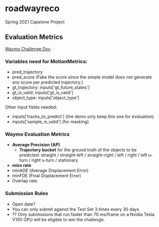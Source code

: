 # roadwayreco
Spring 2021 Capstone Project

## Evaluation Metrics
[Waymo Challenge Doc](https://waymo.com/open/challenges/2021/motion-prediction/)

### Variables need for MotionMetrics:
* pred_trajectory
* pred_score (Fake the score since the simple model does not generate any score per predicted trajectory.)
* gt_trajectory: inputs['gt_future_states']
* gt_is_valid: inputs['gt_is_valid']
* object_type: inputs['object_type']

Other input fields needed:
- inputs['tracks_to_predict'] (the demo only keep this one for evaluation)
- inputs['sample_is_valid'] (for masking)

### Waymo Evaluation Metrics 
* **Average Precision (AP)**
    * **Trajectory bucket** for the ground truth of the objects to be predicted: straight / straight-left / straight-right / left / right / left u-turn / right u-turn / stationary
* **miss rate**
* minADE (Average Displacement Error)
* minFDE (Final Displacement Error)
* Overlap rate.

### Submission Rules
* Open date?
* You can only submit against the Test Set 3 times every 30 days
* ?? Only submissions that run faster than 70 ms/frame on a Nvidia Tesla V100 GPU will be eligible to win the challenge.

